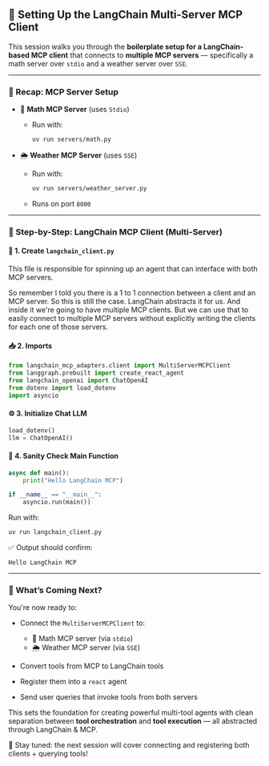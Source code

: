 ## 🤖 Setting Up the LangChain Multi-Server MCP Client

This session walks you through the **boilerplate setup for a LangChain-based MCP client** that connects to **multiple MCP servers** — specifically a math server over `stdio` and a weather server over `SSE`.

---

### 🧠 Recap: MCP Server Setup

- 🧮 **Math MCP Server** (uses `Stdio`)

  - Run with:

    ```bash
    uv run servers/math.py
    ```

- 🌦️ **Weather MCP Server** (uses `SSE`)

  - Run with:

    ```bash
    uv run servers/weather_server.py
    ```

  - Runs on port `8000`

---

### 🧪 Step-by-Step: LangChain MCP Client (Multi-Server)

#### 📁 1. **Create `langchain_client.py`**

This file is responsible for spinning up an agent that can interface with both MCP servers.

So remember I told you there is a 1 to 1 connection between a client and an MCP server. So this is still the case. LangChain abstracts it for us. And inside it we're going to have multiple MCP clients. But we can use that to easily connect to multiple MCP servers without explicitly writing the clients for each one of those servers.

#### 📥 2. **Imports**

```python
from langchain_mcp_adapters.client import MultiServerMCPClient
from langgraph.prebuilt import create_react_agent
from langchain_openai import ChatOpenAI
from dotenv import load_dotenv
import asyncio
```

#### ⚙️ 3. **Initialize Chat LLM**

```python
load_dotenv()
llm = ChatOpenAI()
```

#### 🧪 4. **Sanity Check Main Function**

```python
async def main():
    print("Hello LangChain MCP")

if __name__ == "__main__":
    asyncio.run(main())
```

Run with:

```bash
uv run langchain_client.py
```

✅ Output should confirm:

```
Hello LangChain MCP
```

---

### 🧩 What’s Coming Next?

You're now ready to:

- Connect the `MultiServerMCPClient` to:

  - 🧮 Math MCP server (via `stdio`)
  - 🌦️ Weather MCP server (via `SSE`)

- Convert tools from MCP to LangChain tools
- Register them into a `react` agent
- Send user queries that invoke tools from both servers

This sets the foundation for creating powerful multi-tool agents with clean separation between **tool orchestration** and **tool execution** — all abstracted through LangChain & MCP.

🧠 Stay tuned: the next session will cover connecting and registering both clients + querying tools!
